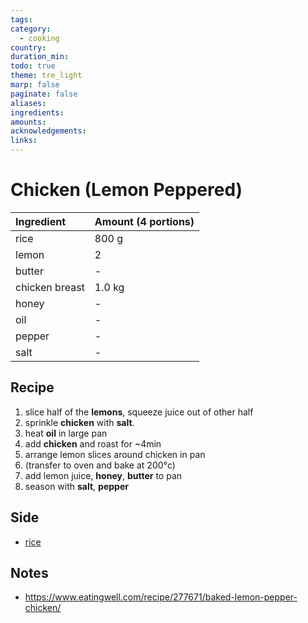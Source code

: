 ```yaml
---
tags: 
category:
  - cooking
country: 
duration_min: 
todo: true
theme: tre_light
marp: false
paginate: false
aliases: 
ingredients: 
amounts: 
acknowledgements: 
links:
---
```



# Chicken (Lemon Peppered)

|Ingredient|Amount (4 portions)|
| :- | :- |
|rice|800 g|
|lemon|2|
|butter|-|
|chicken breast|1.0 kg|
|honey|-|
|oil|-|
|pepper|-|
|salt|-|

## Recipe
1. slice half of the **lemons**, squeeze juice out of other half
1. sprinkle **chicken** with **salt**.
1. heat **oil** in large pan
1. add **chicken** and roast for ~4min
1. arrange lemon slices  around chicken in pan
1. (transfer to oven and bake at 200°c)
1. add lemon juice, **honey**, **butter** to pan
1. season with **salt**, **pepper**

## Side
* [rice](./Rice.md)


## Notes

* https://www.eatingwell.com/recipe/277671/baked-lemon-pepper-chicken/
